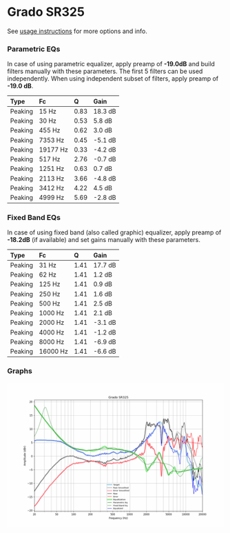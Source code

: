# Grado SR325
See [usage instructions](https://github.com/jaakkopasanen/AutoEq#usage) for more options and info.

### Parametric EQs
In case of using parametric equalizer, apply preamp of **-19.0dB** and build filters manually
with these parameters. The first 5 filters can be used independently.
When using independent subset of filters, apply preamp of **-19.0 dB**.

| Type    | Fc       |    Q | Gain    |
|:--------|:---------|:-----|:--------|
| Peaking | 15 Hz    | 0.83 | 18.3 dB |
| Peaking | 30 Hz    | 0.53 | 5.8 dB  |
| Peaking | 455 Hz   | 0.62 | 3.0 dB  |
| Peaking | 7353 Hz  | 0.45 | -5.1 dB |
| Peaking | 19177 Hz | 0.33 | -4.2 dB |
| Peaking | 517 Hz   | 2.76 | -0.7 dB |
| Peaking | 1251 Hz  | 0.63 | 0.7 dB  |
| Peaking | 2113 Hz  | 3.66 | -4.8 dB |
| Peaking | 3412 Hz  | 4.22 | 4.5 dB  |
| Peaking | 4999 Hz  | 5.69 | -2.8 dB |

### Fixed Band EQs
In case of using fixed band (also called graphic) equalizer, apply preamp of **-18.2dB**
(if available) and set gains manually with these parameters.

| Type    | Fc       |    Q | Gain    |
|:--------|:---------|:-----|:--------|
| Peaking | 31 Hz    | 1.41 | 17.7 dB |
| Peaking | 62 Hz    | 1.41 | 1.2 dB  |
| Peaking | 125 Hz   | 1.41 | 0.9 dB  |
| Peaking | 250 Hz   | 1.41 | 1.6 dB  |
| Peaking | 500 Hz   | 1.41 | 2.5 dB  |
| Peaking | 1000 Hz  | 1.41 | 2.1 dB  |
| Peaking | 2000 Hz  | 1.41 | -3.1 dB |
| Peaking | 4000 Hz  | 1.41 | -1.2 dB |
| Peaking | 8000 Hz  | 1.41 | -6.9 dB |
| Peaking | 16000 Hz | 1.41 | -6.6 dB |

### Graphs
![](./Grado%20SR325.png)